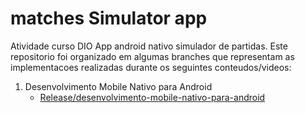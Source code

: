 # matches Simulator app

Atividade curso DIO App android nativo simulador de partidas. Este repositorio foi organizado em algumas branches que representam as 
implementacoes realizadas durante os seguintes conteudos/videos:

1. Desenvolvimento Mobile Nativo para Android
    - [Release/desenvolvimento-mobile-nativo-para-android]([https://github.com/leandroeek/matches-simulator-app](https://github.com/leandroeek/matches-simulator-app/tree/release/desenvolvimento-mobile-nativo-para-android))
